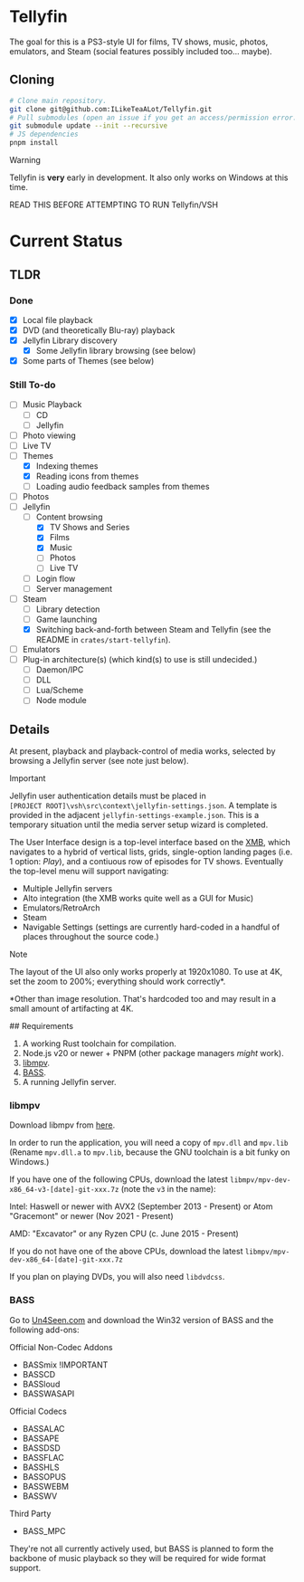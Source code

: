 # Tellyfin

The goal for this is a PS3-style UI for films, TV shows, music, photos, emulators, and Steam (social features possibly included too... maybe).

## Cloning

```sh
# Clone main repository.
git clone git@github.com:ILikeTeaALot/Tellyfin.git
# Pull submodules (open an issue if you get an access/permission error.)
git submodule update --init --recursive
# JS dependencies
pnpm install
```

> [!WARNING]
> Tellyfin is **very** early in development. It also only works on Windows at this time.
>
> READ THIS BEFORE ATTEMPTING TO RUN Tellyfin/VSH

# Current Status

## TLDR

### Done

- [x] Local file playback
- [x] DVD (and theoretically Blu-ray) playback
- [x] Jellyfin Library discovery
	- [x] Some Jellyfin library browsing (see below)
- [x] Some parts of Themes (see below)

### Still To-do

- [ ] Music Playback
	- [ ] CD
	- [ ] Jellyfin
- [ ] Photo viewing
- [ ] Live TV
- [ ] Themes
	- [x] Indexing themes
	- [x] Reading icons from themes
	- [ ] Loading audio feedback samples from themes
- [ ] Photos
- [ ] Jellyfin
	- [ ] Content browsing
		- [x] TV Shows and Series
		- [x] Films
		- [x] Music
		- [ ] Photos
		- [ ] Live TV
	- [ ] Login flow
	- [ ] Server management
- [ ] Steam
	- [ ] Library detection
	- [ ] Game launching
	- [x] Switching back-and-forth between Steam and Tellyfin (see the README in `crates/start-tellyfin`).
- [ ] Emulators
- [ ] Plug-in architecture(s) (which kind(s) to use is still undecided.)
	- [ ] Daemon/IPC
	- [ ] DLL
	- [ ] Lua/Scheme
	- [ ] Node module

## Details

At present, playback and playback-control of media works, selected by browsing a Jellyfin server (see note just below).

> [!IMPORTANT]
> Jellyfin user authentication details must be placed in `[PROJECT ROOT]\vsh\src\context\jellyfin-settings.json`. A template is provided in the adjacent `jellyfin-settings-example.json`. This is a temporary situation until the media server setup wizard is completed.

The User Interface design is a top-level interface based on the [XMB](https://en.wikipedia.org/wiki/XrossMediaBar), which navigates to a hybrid of vertical lists, grids, single-option landing pages (i.e. 1 option: *Play*), and a contiuous row of episodes for TV shows. Eventually the top-level menu will support navigating:

 - Multiple Jellyfin servers
 - Alto integration (the XMB works quite well as a GUI for Music)
 - Emulators/RetroArch
 - Steam
 - Navigable Settings (settings are currently hard-coded in a handful of places throughout the source code.)

> [!NOTE]
> The layout of the UI also only works properly at 1920x1080. To use at 4K, set the zoom to 200%; everything should work correctly\*.
>
> \*Other than image resolution. That's hardcoded too and may result in a small amount of artifacting at 4K.

## Requirements

1. A working Rust toolchain for compilation.
2. Node.js v20 or newer + PNPM (other package managers *might* work).
3. [libmpv](#libmpv).
3. [BASS](#BASS).
4. A running Jellyfin server.

### libmpv

Download libmpv from [here](https://sourceforge.net/projects/mpv-player-windows/files/).

In order to run the application, you will need a copy of `mpv.dll` and `mpv.lib` (Rename `mpv.dll.a` to `mpv.lib`, because the GNU toolchain is a bit funky on Windows.)

If you have one of the following CPUs, download the latest `libmpv/mpv-dev-x86_64-v3-[date]-git-xxx.7z` (note the `v3` in the name):

Intel: Haswell or newer with AVX2 (September 2013 - Present)
or Atom "Gracemont" or newer (Nov 2021 - Present)

AMD: "Excavator" or any Ryzen CPU (c. June 2015 - Present)

If you do not have one of the above CPUs, download the latest `libmpv/mpv-dev-x86_64-[date]-git-xxx.7z`

If you plan on playing DVDs, you will also need `libdvdcss`.

### BASS

Go to [Un4Seen.com](https://www.un4seen.com/bass.html) and download the Win32 version of BASS and the following add-ons:

Official Non-Codec Addons

 - BASSmix !IMPORTANT
 - BASSCD
 - BASSloud
 - BASSWASAPI

Official Codecs

 - BASSALAC
 - BASSAPE
 - BASSDSD
 - BASSFLAC
 - BASSHLS
 - BASSOPUS
 - BASSWEBM
 - BASSWV

Third Party

 - BASS_MPC

They're not all currently actively used, but BASS is planned to form the backbone of music playback so they will be required for wide format support.